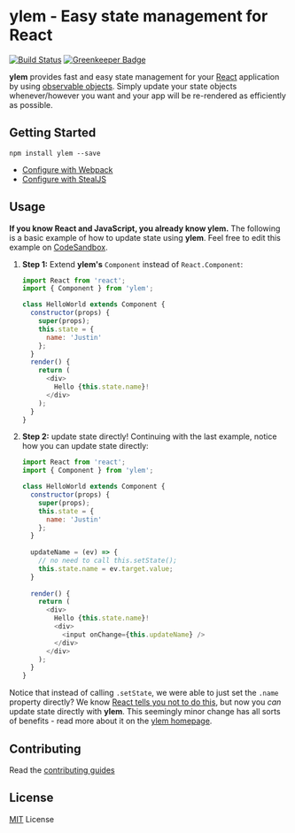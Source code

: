 # ylem - Easy state management for React

[![Build Status](https://travis-ci.org/bitovi/ylem.svg?branch=master)](https://travis-ci.org/bitovi/ylem)
[![Greenkeeper Badge](https://badges.greenkeeper.io/bitovi/ylem.svg)](https://greenkeeper.io/)

**ylem** provides fast and easy state management for your [React](https://reactjs.org) application by using [observable objects](https://canjs.com/doc/can-observe.html). Simply update your state objects whenever/however you want and your app will be re-rendered as efficiently as possible.

## Getting Started

```
npm install ylem --save
```

* [Configure with Webpack](./docs/getting-started-webpack.md)
* [Configure with StealJS](./docs/getting-started-steal.md)

## Usage

**If you know React and JavaScript, you already know ylem.** The following is a basic example of how to update state using **ylem**. Feel free to edit this example on [CodeSandbox](https://codesandbox.io/s/qx1nzj6r29?hidenavigation=1&module=%2Fsrc%2Fylem%2Fhello-world.js&moduleview=1).

1. **Step 1:** Extend **ylem's** `Component` instead of `React.Component`:

    ```js
    import React from 'react';
    import { Component } from 'ylem';
    
    class HelloWorld extends Component {
      constructor(props) {
        super(props);
        this.state = {
          name: 'Justin'
        };
      }
      render() {
        return (
          <div>
          	Hello {this.state.name}!
          </div>
        );
      }
    }
    ```

2. **Step 2:** update state directly! Continuing with the last example, notice how you can update state directly:

    ```js
    import React from 'react';
    import { Component } from 'ylem';
    
    class HelloWorld extends Component {
      constructor(props) {
        super(props);
        this.state = {
          name: 'Justin'
        };
      }
      
      updateName = (ev) => {
        // no need to call this.setState();
        this.state.name = ev.target.value;
      }
      
      render() {
        return (
          <div>
          	Hello {this.state.name}!
          	<div>
          	  <input onChange={this.updateName} />
          	</div>
          </div>
        );
      }
    }
    ```

Notice that instead of calling `.setState`, we were able to just set the `.name` property directly? We know [React tells you not to do this](https://reactjs.org/docs/state-and-lifecycle.html#do-not-modify-state-directly), but now you _can_ update state directly with **ylem**. This seemingly minor change has all sorts of benefits - read more about it on the [ylem homepage](http://bitovi.github.io/ylem).


## Contributing
Read the [contributing guides](./contributing.md)

## License
[MIT](./LICENSE.md) License